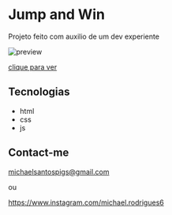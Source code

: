 # Jump and Win

Projeto feito com auxilio de um dev experiente

![preview](./github/preview-jump.png)

[clique para ver](https://megelado.github.io/jump-and-win/)

## Tecnologias

- html
- css
- js

## Contact-me

michaelsantospigs@gmail.com

ou

https://www.instagram.com/michael.rodrigues6